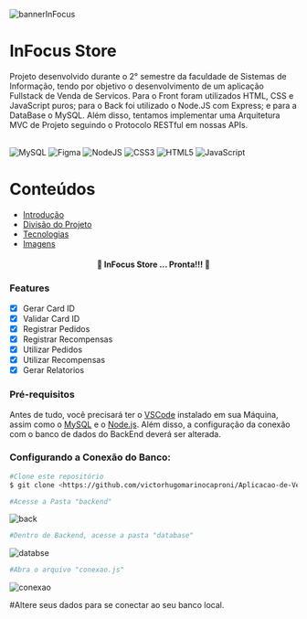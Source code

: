 ![bannerInFocus](https://github.com/victorhugomarinocaproni/Aplicacao-de-Venda-de-Servicos/assets/113490368/ffbd8800-c006-46ca-a3eb-0a16acc1f3c7)

# InFocus Store

Projeto desenvolvido durante o 2° semestre da faculdade de Sistemas de Informação, tendo por objetivo o desenvolvimento de um aplicação Fullstack de Venda de Servicos. Para o Front foram utilizados HTML, CSS e JavaScript puros; para o Back foi utilizado o Node.JS com Express; e para a DataBase o MySQL. Além disso, tentamos implementar uma Arquitetura MVC de Projeto seguindo o Protocolo RESTful em nossas APIs.

<br>![MySQL](https://img.shields.io/badge/mysql-%23323330.svg?style=for-the-badge&logo=mysql&logoColor=#3388FF) ![Figma](https://img.shields.io/badge/figma-%23323330.svg?style=for-the-badge&logo=figma&logoColor=purple)	![NodeJS](https://img.shields.io/badge/node.js-23323330?style=for-the-badge&logo=node.js&logoColor=white) ![CSS3](https://img.shields.io/badge/css3-%23323330.svg?style=for-the-badge&logo=css3&logoColor=blue) ![HTML5](https://img.shields.io/badge/html5-%23323330.svg?style=for-the-badge&logo=html5&logoColor=#FFA500) ![JavaScript](https://img.shields.io/badge/javascript-%23323330.svg?style=for-the-badge&logo=javascript&logoColor=%23F7DF1E)

Conteúdos
============
<!--ts-->
  * [Introdução](#Introdução)
  * [Divisão do Projeto](#divisao-do-projeto)
  * [Tecnologias](#tecnologias)
  * [Imagens](#Imagens)
<!--te-->

<h4 align="center"> 
	🚀 InFocus Store ... Pronta!!! 🚀
</h4>

### Features 
- [x] Gerar Card ID
- [x] Validar Card ID
- [x] Registrar Pedidos
- [x] Registrar Recompensas
- [x] Utilizar Pedidos
- [x] Utilizar Recompensas
- [x] Gerar Relatorios

### Pré-requisitos

Antes de tudo, você precisará ter o [VSCode](https://code.visualstudio.com) instalado em sua Máquina, assim como o [MySQL](https://www.mysql.com/downloads/) e o [Node.js](https://nodejs.org/en/).
Além disso, a configuração da conexão com o banco de dados do BackEnd deverá ser alterada.
### Configurando a Conexão do Banco:
```bash
#Clone este repositório
$ git clone <https://github.com/victorhugomarinocaproni/Aplicacao-de-Venda-de-Servicos.git>
```
```bash
#Acesse a Pasta "backend"
```
![back](https://github.com/victorhugomarinocaproni/Aplicacao-de-Venda-de-Servicos/assets/113490368/9c2ea286-02ac-4f67-a2fe-b596bcad5d69)

```bash
#Dentro de Backend, acesse a pasta "database"
```
![databse](https://github.com/victorhugomarinocaproni/Aplicacao-de-Venda-de-Servicos/assets/113490368/7c3ceba7-d2c5-4017-8dc6-7b1deecfcd28)

```bash
#Abra o arquivo "conexao.js"
```
![conexao](https://github.com/victorhugomarinocaproni/Aplicacao-de-Venda-de-Servicos/assets/113490368/882972e8-eeaf-4c74-aff0-e7398241fe3b)

#Altere seus dados para se conectar ao seu banco local.









